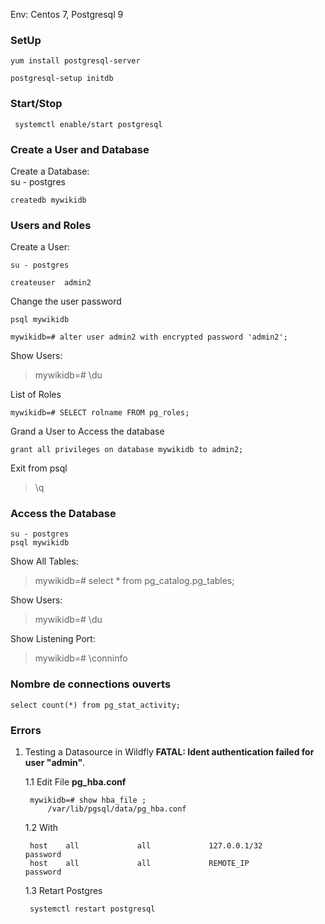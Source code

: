 Env: Centos 7, Postgresql 9

### SetUp 
    yum install postgresql-server

	postgresql-setup initdb

### Start/Stop
     systemctl enable/start postgresql


### Create a User and Database

Create a Database:    
	su - postgres

	createdb mywikidb

### Users and Roles

Create a User:
	
	su - postgres

	createuser  admin2

Change the user password

	psql mywikidb

	mywikidb=# alter user admin2 with encrypted password 'admin2';
	
Show Users:
> mywikidb=# \du

List of Roles

	mywikidb=# SELECT rolname FROM pg_roles;


Grand a User to Access the database

	grant all privileges on database mywikidb to admin2;

Exit from psql
>\q

### Access the Database
	su - postgres
	psql mywikidb

Show All Tables:
> mywikidb=# select * from pg_catalog.pg_tables;

Show Users:
> mywikidb=# \du

Show Listening Port:
>mywikidb=# \conninfo

### Nombre de connections ouverts
  
	select count(*) from pg_stat_activity;

### Errors
1. Testing a Datasource in Wildfly **FATAL: Ident authentication failed for user "admin"**. 

	1.1 Edit File **pg_hba.conf**

		mywikidb=# show hba_file ;
        	/var/lib/pgsql/data/pg_hba.conf

	1.2 With

		host    all             all             127.0.0.1/32         password
		host    all             all             REMOTE_IP            password

	1.3 Retart Postgres

		systemctl restart postgresql